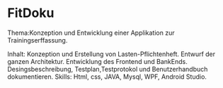 # FitDoku
Thema:Konzeption und Entwicklung einer Applikation zur Trainingserffassung. 

Inhalt: 
Konzeption und Erstellung von Lasten-Pflichtenheft.
Entwurf der ganzen Architektur.
Entwicklung des Frontend und BankEnds. 
Desingsbeschreibung, Testplan,Testprotokol und Benutzerhandbuch dokumentieren.
Skills: Html, css, JAVA, Mysql, WPF, Android Studio.
